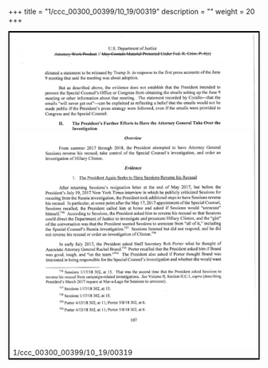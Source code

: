 +++
title = "1/ccc_00300_00399/10_19/00319"
description = ""
weight = 20
+++

<table style="border:2px solid black;max-width:800px;max-height:800px;" 
><tr><td>
<img class="center-fit-jpg"
src="/jpg_/jpg_mueller_report_searchable_319.jpg">
1/ccc_00300_00399/10_19/00319
</img></td></tr></table>

